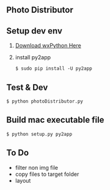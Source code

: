 ## Photo Distributor

## Setup dev env

1. [Download wxPython Here](http://www.wxpython.org/download.php)
2. install py2app

	```
	$ sudo pip install -U py2app
	```

## Test & Dev

  ```
  $ python photoDistributor.py
  ```

## Build mac executable file

  ```
  $ python setup.py py2app
  ```



## To Do
* filter non img file
* copy files to target folder
* layout
